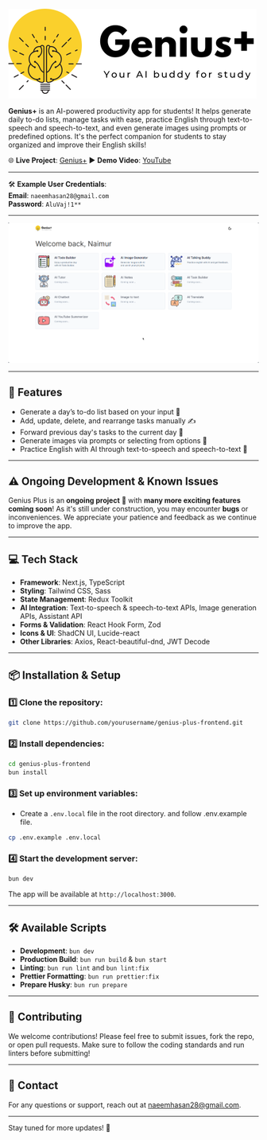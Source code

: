 ![Genius+](public/logo.png)

**Genius+** is an AI-powered productivity app for students! It helps generate daily to-do lists, manage tasks with ease, practice English through text-to-speech and speech-to-text, and even generate images using prompts or predefined options. It's the perfect companion for students to stay organized and improve their English skills!

🌐 **Live Project**: [Genius+](https://genius-plus-frontend.vercel.app/en)
▶ **Demo Video**: [YouTube](https://youtu.be/OJCRnE5eXMQ)

---

🛠 **Example User Credentials**:  
**Email**: `naeemhasan28@gmail.com`  
**Password**: `AluVaj!1**`

---

![App Screenshot](public/screenshot.png)

---

## 🚀 Features

- Generate a day’s to-do list based on your input 🌟
- Add, update, delete, and rearrange tasks manually ✍️
- Forward previous day's tasks to the current day 🔄
- Generate images via prompts or selecting from options 🎨
- Practice English with AI through text-to-speech and speech-to-text 🎤

---

## ⚠️ Ongoing Development & Known Issues

Genius Plus is an **ongoing project** 🚧 with **many more exciting features coming soon**! As it's still under construction, you may encounter **bugs** or inconveniences. We appreciate your patience and feedback as we continue to improve the app.

---

## 💻 Tech Stack

- **Framework**: Next.js, TypeScript
- **Styling**: Tailwind CSS, Sass
- **State Management**: Redux Toolkit
- **AI Integration**: Text-to-speech & speech-to-text APIs, Image generation APIs, Assistant API
- **Forms & Validation**: React Hook Form, Zod
- **Icons & UI**: ShadCN UI, Lucide-react
- **Other Libraries**: Axios, React-beautiful-dnd, JWT Decode

---

## 📦 Installation & Setup

### 1️⃣ Clone the repository:

```bash
git clone https://github.com/yourusername/genius-plus-frontend.git
```

### 2️⃣ Install dependencies:

```bash
cd genius-plus-frontend
bun install
```

### 3️⃣ Set up environment variables:

- Create a `.env.local` file in the root directory. and follow .env.example file.

```bash
cp .env.example .env.local
```

### 4️⃣ Start the development server:

```bash
bun dev
```

The app will be available at `http://localhost:3000`.

---

## 🛠️ Available Scripts

- **Development**: `bun dev`
- **Production Build**: `bun run build` & `bun start`
- **Linting**: `bun run lint` and `bun lint:fix`
- **Prettier Formatting**: `bun run prettier:fix`
- **Prepare Husky**: `bun run prepare`

---

## 🌟 Contributing

We welcome contributions! Please feel free to submit issues, fork the repo, or open pull requests. Make sure to follow the coding standards and run linters before submitting!

---

## 📧 Contact

For any questions or support, reach out at [naeemhasan28@gmail.com](mailto:naeemhasan28@gmail.com).

---

Stay tuned for more updates! 🚀
